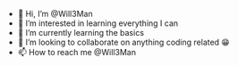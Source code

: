 - 👋 Hi, I’m @Will3Man
- 👀 I’m interested in learning everything I can
- 🌱 I’m currently learning the basics
- 💞️ I’m looking to collaborate on anything coding related 😁
- 📫 How to reach me @Will3Man

<!---
Will3Man/Will3Man is a ✨ special ✨ repository because its `README.md` (this file) appears on your GitHub profile.
You can click the Preview link to take a look at your changes.
--->
